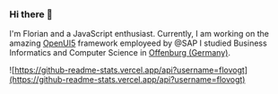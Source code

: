 ### Hi there 👋
I'm Florian and a JavaScript enthusiast. Currently, I am working on the amazing [OpenUI5](https://github.com/SAP/openui5) framework employeed by @SAP
I studied Business Informatics and Computer Science in [Offenburg (Germany)](https://www.hs-offenburg.de//).

![https://github-readme-stats.vercel.app/api?username=flovogt](https://github-readme-stats.vercel.app/api?username=flovogt)


<!--
**flovogt/flovogt** is a ✨ _special_ ✨ repository because its `README.md` (this file) appears on your GitHub profile.
After many *ugly* fights against [CSS](https://giphy.com/gifs/frustrated-annoyed-programming-yYSSBtDgbbRzq), I relocated to Munich, where I now work as a Developer Evangelist at Twilio. In this new role, I try to inspire my peer developers around the globe to connect their cloud-native apps with end-users via suitable communication channels.
Here are some ideas to get you started:

- 🔭 I’m currently working on ...
- 🌱 I’m currently learning ...
- 👯 I’m looking to collaborate on ...
- 🤔 I’m looking for help with ...
- 💬 Ask me about ...
- 📫 How to reach me: ...
- 😄 Pronouns: ...
- ⚡ Fun fact: ...
-->
